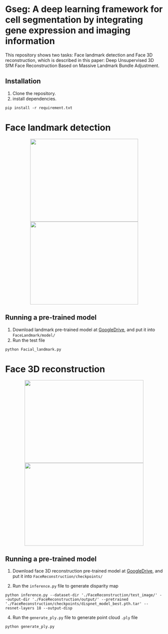 # Gseg: A deep learning framework for cell segmentation by integrating gene expression and imaging information

This repository shows two tasks: Face landmark detection and Face 3D reconstruction, which is described in this paper: Deep Unsupervised 3D SfM Face Reconstruction Based on Massive Landmark Bundle Adjustment.

## Installation
1. Clone the repository.
2. install dependencies.

```
pip install -r requirement.txt
```

# Face landmark detection
<div align=center><img src="https://github.com/BoomStarcuc/3DSfMFaceReconstruction/blob/master/data/RedAndGreen.png" width="345" height="265"/><img src="https://github.com/BoomStarcuc/3DSfMFaceReconstruction/blob/master/data/Picture1_crop.jpg" width="345" height="265"/></div>

## Running a pre-trained model
1. Download landmark pre-trained model at [GoogleDrive](https://drive.google.com/file/d/1tDqX2nG1qATqrd2fEb4Sgs4av25d9tgN/view?usp=sharing), and put it into ```FaceLandmark/model/```
2. Run the test file

```
python Facial_landmark.py
```


# Face 3D reconstruction
<div align=center><img src="https://github.com/BoomStarcuc/3DSfMFaceReconstruction/blob/master/data/Stirling ESRC 3D.png" width="380" height="265"/><img src="https://github.com/BoomStarcuc/3DSfMFaceReconstruction/blob/master/data/Facescape%20face.png" width="380" height="265"/></div>

## Running a pre-trained model
1. Download face 3D reconstruction pre-trained model at [GoogleDrive](https://drive.google.com/file/d/1t-3IXQHn5DmXpoumf5a8JfQgWxg54krW/view?usp=sharing), and put it into ```FaceReconstruction/checkpoints/```

3. Run the ```inference.py``` file to generate disparity map

```
python inference.py --dataset-dir './FaceReconstruction/test_image/' --output-dir './FaceReconstruction/output/' --pretrained './FaceReconstruction/checkpoints/dispnet_model_best.pth.tar' --resnet-layers 18 --output-disp 
```
4. Run the ```generate_ply.py``` file to generate point cloud ```.ply``` file

```
python generate_ply.py
```
